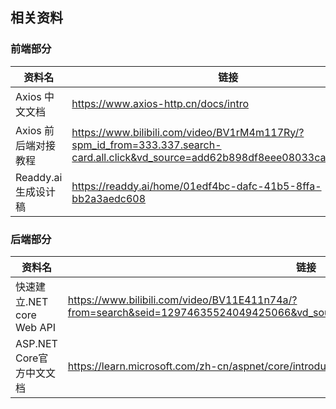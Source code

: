 ## 相关资料

### 前端部分
| 资料名 | 链接 |
|--------|------|
| Axios 中文文档| https://www.axios-http.cn/docs/intro |
| Axios 前后端对接教程 | https://www.bilibili.com/video/BV1rM4m117Ry/?spm_id_from=333.337.search-card.all.click&vd_source=add62b898df8eee08033ca1f70092ef6 |
| Readdy.ai 生成设计稿 | https://readdy.ai/home/01edf4bc-dafc-41b5-8ffa-bb2a3aedc608 |

### 后端部分
| 资料名 | 链接 |
|--------|------|
| 快速建立.NET core Web API | https://www.bilibili.com/video/BV11E411n74a/?from=search&seid=12974635524049425066&vd_source=add62b898df8eee08033ca1f70092ef6 |
| ASP.NET Core官方中文文档 | https://learn.microsoft.com/zh-cn/aspnet/core/introduction-to-aspnet-core?view=aspnetcore-9.0 |